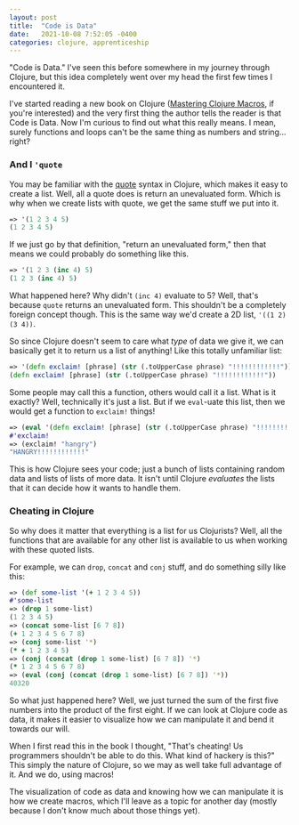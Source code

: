 ```yaml
---
layout: post
title:  "Code is Data"
date:   2021-10-08 7:52:05 -0400
categories: clojure, apprenticeship
---
```


"Code is Data." I've seen this before somewhere in my journey through Clojure,
but this idea completely went over my head the first few times I encountered
it.

I've started reading a new book on Clojure 
([Mastering Clojure Macros][mastering-clojure-macros], if you're interested) 
and the very first thing the author tells the reader is that Code is Data. 
Now I'm curious to find out what this really means. I mean, surely functions 
and loops can't be the same thing as numbers and string... right?


### And I `'quote`

You may be familiar with the [quote][quote] syntax in Clojure, which makes it 
easy to create a list. Well, all a quote does is return an unevaluated form.
Which is why when we create lists with quote, we get the same stuff we put 
into it.

````clojure
=> '(1 2 3 4 5)
(1 2 3 4 5)
````

If we just go by that definition, "return an unevaluated form," then that means
we could probably do something like this.

````clojure
=> '(1 2 3 (inc 4) 5)
(1 2 3 (inc 4) 5)
````

What happened here? Why didn't `(inc 4)` evaluate to 5? Well, that's because 
`quote` returns an unevaluated form. This shouldn't be a completely foreign 
concept though. This is the same way we'd create a 2D list, `'((1 2) (3 4))`.

So since Clojure doesn't seem to care what _type_ of data we give it, we can
basically get it to return us a list of anything! Like this totally unfamiliar 
list:

````clojure
=> '(defn exclaim! [phrase] (str (.toUpperCase phrase) "!!!!!!!!!!!!"))
(defn exclaim! [phrase] (str (.toUpperCase phrase) "!!!!!!!!!!!!"))
````

Some people may call this a function, others would call it a list. What is it
exactly? Well, technically it's just a list. But if we `eval`-uate this list, 
then we would get a function to `exclaim!` things!

````clojure
=> (eval '(defn exclaim! [phrase] (str (.toUpperCase phrase) "!!!!!!!!!!!!")))
#'exclaim!
=> (exclaim! "hangry")
"HANGRY!!!!!!!!!!!!"
````

This is how Clojure sees your code; just a bunch of lists containing random 
data and lists of lists of more data. It isn't until Clojure _evaluates_ the 
lists that it can decide how it wants to handle them.

### Cheating in Clojure

So why does it matter that everything is a list for us Clojurists? Well, all
the functions that are available for any other list is available to us when 
working with these quoted lists.

For example, we can `drop`, `concat` and `conj` stuff, and do something silly 
like this:

````clojure
=> (def some-list '(+ 1 2 3 4 5))
#'some-list
=> (drop 1 some-list)
(1 2 3 4 5)
=> (concat some-list [6 7 8])
(+ 1 2 3 4 5 6 7 8)
=> (conj some-list '*)
(* + 1 2 3 4 5)
=> (conj (concat (drop 1 some-list) [6 7 8]) '*)
(* 1 2 3 4 5 6 7 8)
=> (eval (conj (concat (drop 1 some-list) [6 7 8]) '*))
40320
````

So what just happened here? Well, we just turned the sum of the first five 
numbers into the product of the first eight. If we can look at Clojure code 
as data, it makes it easier to visualize how we can manipulate it and bend 
it towards our will.

When I first read this in the book I thought, "That's cheating! Us programmers 
shouldn't be able to do this. What kind of hackery is this?" This simply 
the nature of Clojure, so we may as well take full advantage of it. And we do,
using macros! 

The visualization of code as data and knowing how we can manipulate it is how 
we create macros, which I'll leave as a topic for another day (mostly because
I don't know much about those things yet).

[mastering-clojure-macros]: https://www.amazon.com/Mastering-Clojure-Macros-Cleaner-Smarter/dp/1941222226/ref=sr_1_3?dchild=1&keywords=mastering+clojure+macros&qid=1633757690&sr=8-3
[quote]: https://clojuredocs.org/clojure.core/quote
